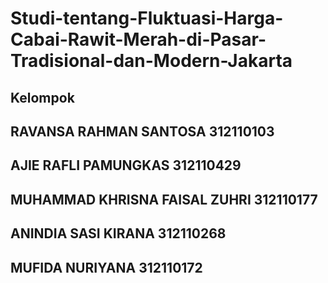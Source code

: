 # Studi-tentang-Fluktuasi-Harga-Cabai-Rawit-Merah-di-Pasar-Tradisional-dan-Modern-Jakarta

## Kelompok
## RAVANSA RAHMAN SANTOSA 312110103 
## AJIE RAFLI PAMUNGKAS 312110429 
## MUHAMMAD KHRISNA FAISAL ZUHRI 312110177 
## ANINDIA SASI KIRANA 312110268 
## MUFIDA NURIYANA 312110172 
